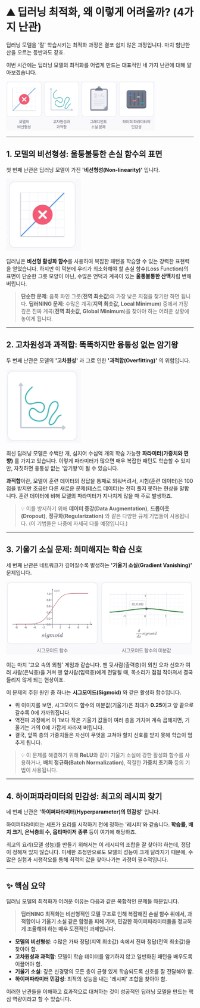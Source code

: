 # ⛰️ 딥러닝 최적화, 왜 이렇게 어려울까? (4가지 난관)

딥러닝 모델을 '잘' 학습시키는 최적화 과정은 결코 쉽지 않은 과정입니다. 마치 험난한 산을 오르는 등반과도 같죠.

이번 시간에는 딥러닝 모델의 최적화를 어렵게 만드는 대표적인 네 가지 난관에 대해 알아보겠습니다.

<img src="../images/reasons-dl-optimization-challenges.png" width=400px>

---

## 1. 모델의 비선형성: 울퉁불퉁한 손실 함수의 표면

첫 번째 난관은 딥러닝 모델이 가진 **'비선형성(Non-linearity)'** 입니다.

<img src="../images/model-non-linearity.png" width=200px>

딥러닝은 **비선형 활성화 함수**를 사용하여 복잡한 패턴을 학습할 수 있는 강력한 표현력을 얻었습니다. 하지만 이 덕분에 우리가 최소화해야 할 손실 함수(Loss Function)의 표면이 단순한 그릇 모양이 아닌, 수많은 언덕과 계곡이 있는 **울퉁불퉁한 산맥**처럼 변해버립니다.

> **단순한 문제**: 움푹 파인 그릇(**전역 최솟값**)의 가장 낮은 지점을 찾기만 하면 됩니다.
> **딥러NING 문제**: 수많은 계곡(**지역 최솟값, Local Minimum**) 중에서 가장 깊은 진짜 계곡(**전역 최솟값, Global Minimum**)을 찾아야 하는 어려운 상황에 놓이게 됩니다.

---

## 2. 고차원성과 과적합: 똑똑하지만 융통성 없는 암기왕

두 번째 난관은 모델의 **'고차원성'** 과 그로 인한 **'과적합(Overfitting)'** 의 위험입니다.

<img src="../images/overfitting.png" width=200px>

최신 딥러닝 모델은 수백만 개, 심지어 수십억 개의 학습 가능한 **파라미터(가중치와 편향)** 를 가지고 있습니다. 이렇게 파라미터가 많으면 매우 복잡한 패턴도 학습할 수 있지만, 자칫하면 융통성 없는 '암기왕'이 될 수 있습니다.

**과적합**이란, 모델이 훈련 데이터의 정답을 통째로 외워버려서, 시험(훈련 데이터)은 100점을 받지만 조금만 다른 새로운 문제(테스트 데이터)는 전혀 풀지 못하는 현상을 말합니다. 훈련 데이터에 비해 모델의 파라미터가 지나치게 많을 때 주로 발생하죠.

> 💡 이를 방지하기 위해 **데이터 증강(Data Augmentation)**, **드롭아웃(Dropout)**, **정규화(Regularization)** 와 같은 다양한 규제 기법들이 사용됩니다. (이 기법들은 나중에 자세히 다룰 예정입니다.)

---

## 3. 기울기 소실 문제: 희미해지는 학습 신호

세 번째 난관은 네트워크가 깊어질수록 발생하는 **'기울기 소실(Gradient Vanishing)'** 문제입니다.

<img src="../images/vanishing-gradients.png" width=500px>

이는 마치 '고요 속의 외침' 게임과 같습니다. 맨 뒷사람(출력층)이 외친 오차 신호가 여러 사람(은닉층)을 거쳐 맨 앞사람(입력층)에게 전달될 때, 목소리가 점점 작아져서 결국 들리지 않게 되는 현상이죠.

이 문제의 주된 원인 중 하나는 **시그모이드(Sigmoid)** 와 같은 활성화 함수입니다.

- 위 이미지를 보면, 시그모이드 함수의 미분값(기울기)은 최대가 **0.25**이고 양 끝으로 갈수록 0에 가까워집니다.
- 역전파 과정에서 이 1보다 작은 기울기 값들이 여러 층을 거치며 계속 곱해지면, 기울기는 거의 0에 가깝게 사라져 버립니다.
- 결국, 앞쪽 층의 가중치들은 자신이 무엇을 고쳐야 할지 신호를 받지 못해 학습이 멈추게 됩니다.

> 💡 이 문제를 해결하기 위해 **ReLU**와 같이 기울기 소실에 강한 활성화 함수를 사용하거나, **배치 정규화(Batch Normalization)**, 적절한 **가중치 초기화** 등의 기법이 사용됩니다.

---

## 4. 하이퍼파라미터의 민감성: 최고의 레시피 찾기

네 번째 난관은 **'하이퍼파라미터(Hyperparameter)의 민감성'** 입니다.

하이퍼파라미터는 셰프가 요리를 시작하기 전에 정하는 '레시피'와 같습니다. **학습률, 배치 크기, 은닉층의 수, 옵티마이저 종류** 등이 여기에 해당하죠.

최고의 요리(모델 성능)를 만들기 위해서는 이 레시피의 조합을 잘 찾아야 하는데, 정답이 정해져 있지 않습니다. 미세한 조정만으로도 모델의 성능이 크게 달라지기 때문에, 수많은 실험과 시행착오를 통해 최적의 값을 찾아나가는 과정이 필수적입니다.

---

## ✨ 핵심 요약

딥러닝 모델의 최적화가 어려운 이유는 다음과 같은 복합적인 문제들 때문입니다.

> **딥러NING 최적화는 비선형적인 모델 구조로 인해 복잡해진 손실 함수 위에서, 과적합이나 기울기 소실 같은 함정을 피해 가며, 민감한 하이퍼파라미터들을 정교하게 조율해야 하는 매우 도전적인 과제입니다.**

- **모델의 비선형성**: 수많은 가짜 정답(지역 최솟값) 속에서 진짜 정답(전역 최솟값)을 찾아야 함.
- **고차원성과 과적합**: 모델이 학습 데이터를 암기하지 않고 일반화된 패턴을 배우도록 이끌어야 함.
- **기울기 소실**: 깊은 신경망의 모든 층이 균형 있게 학습되도록 신호를 잘 전달해야 함.
- **하이퍼파라미터 민감성**: 최적의 성능을 내는 '레시피' 조합을 찾아야 함.

이러한 난관들을 이해하고 효과적으로 대처하는 것이 성공적인 딥러닝 모델을 만드는 핵심 역량이라고 할 수 있습니다.
